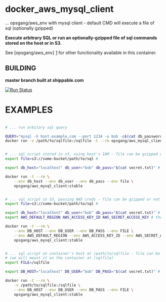 [1]: https://github.com/opsgang/docker_aws_env "github repo for aws_env docker image"
# docker\_aws\_mysql\_client
<!--
    vim: et sr sw=4 ts=4 smartindent syntax=markdown:
-->

... opsgang/aws\_env with mysql client - default CMD will execute a file of sql (optionally gzipped)

**Execute arbitrary SQL or run an optionally-gzipped file of sql commands stored on the host or in S3.**

See [opsgang/aws\_env] [1] for other functionality available in this container.

## BUILDING

**master branch built at shippable.com**

[![Run Status](https://api.shippable.com/projects/58e3c53abefe150700ec299b/badge?branch=master)](https://api.shippable.com/projects/58e3c53abefe150700ec299b)

# EXAMPLES

```bash

# ... run arbitary sql query

QUERY="mysql -h host.example.com --port 1234 -u bob -p$(cat db_password.txt) my_db -e 'select * from my_table;'"
docker run -v /path/to/sqlfile:/sqlfile -t --rm opsgang/aws_mysql_client:stable "/bin/bash -C $QUERY"

```

```bash

# ... sql script stored in s3, using host's IAM - file can be gzipped or not.
export file=s3://some-bucket/path/to/sql #

export db_host="localhost" db_user="bob" db_pass="$(cat secret.txt)" # change values as needed

docker run -t --rm \
    --env db_host --env db_user --env db_pass --env file \
    opsgang/aws_mysql_client:stable

```

```bash

# ... sql script in S3, passing AWS creds - file can be gzipped or not
export file=s3://some-bucket/path/to/sql #

export db_host="localhost" db_user="bob" db_pass="$(cat secret.txt)" # change values as needed
export AWS_DEFAULT_REGION AWS_ACCESS_KEY_ID AWS_SECRET_ACCESS_KEY # these should be defined already

docker run -t --rm \
    --env DB_HOST --env DB_USER --env DB_PASS --env FILE \
    --env AWS_DEFAULT_REGION --env AWS_ACCESS_KEY_ID --env AWS_SECRET_ACCESS_KEY
    opsgang/aws_mysql_client:stable

```

```bash

# ... sql script on container's host at /path/to/sqlfile - file can be gzipped or not.
# (we will mount it on the container at /sqlfile)
export FILE=/sqlfile

export DB_HOST="localhost" DB_USER="bob" DB_PASS="$(cat secret.txt)" # change values as needed

docker run -t --rm \
    -v /path/to/sqlfile:/sqlfile \
    --env DB_HOST --env DB_USER --env DB_PASS --env FILE \
    opsgang/aws_mysql_client:stable

```

